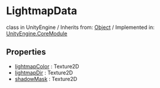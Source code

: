 # LightmapData
class in UnityEngine
 / Inherits from: <a href="https://docs.unity3d.com/6000.0/Documentation/ScriptReference/Object.html" target="_blank">Object</a> / Implemented in: <a href="https://docs.unity3d.com/6000.0/Documentation/ScriptReference/UnityEngine.CoreModule.html" target="_blank">UnityEngine.CoreModule</a>
## Properties
- <a href="https://docs.unity3d.com/6000.0/Documentation/ScriptReference/LightmapData-lightmapColor.html" target="_blank">lightmapColor</a> : Texture2D
- <a href="https://docs.unity3d.com/6000.0/Documentation/ScriptReference/LightmapData-lightmapDir.html" target="_blank">lightmapDir</a> : Texture2D
- <a href="https://docs.unity3d.com/6000.0/Documentation/ScriptReference/LightmapData-shadowMask.html" target="_blank">shadowMask</a> : Texture2D
